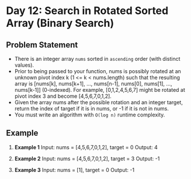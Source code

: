 # Day 12: Search in Rotated Sorted Array (Binary Search)

## Problem Statement

- There is an integer array `nums` sorted in `ascending` order (with distinct values).
- Prior to being passed to your function, nums is possibly rotated at an unknown pivot index k (1 <= k < nums.length) such that the resulting array is [nums[k], nums[k+1], ..., nums[n-1], nums[0], nums[1], ..., nums[k-1]] (0-indexed). For example, [0,1,2,4,5,6,7] might be rotated at pivot index 3 and become [4,5,6,7,0,1,2].
- Given the array nums after the possible rotation and an integer target, return the index of target if it is in nums, or -1 if it is not in nums.
- You must write an algorithm with `O(log n)` runtime complexity.

## Example
1. **Example 1**
Input: nums = [4,5,6,7,0,1,2], target = 0
Output: 4

2. **Example 2**
Input: nums = [4,5,6,7,0,1,2], target = 3
Output: -1

3. **Example 3**
Input: nums = [1], target = 0
Output: -1
